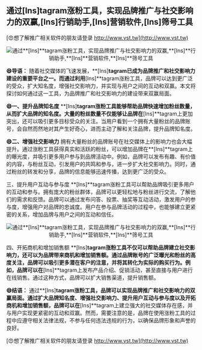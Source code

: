 ## **通过**[Ins]**tagram涨粉工具，实现品牌推广与社交影响力的双赢,**[Ins]**行销助手,**[Ins]**营销软件,**[Ins]**筛号工具**

[😍想了解推广相关软件的朋友请登录 http://www.vst.tw](http://www.vst.tw)

 <center><img src="https://vst.tw/MP4/tuiguang/png/4.png" alt="通过**[Ins]**tagram涨粉工具，实现品牌推广与社交影响力的双赢,**[Ins]**行销助手,**[Ins]**营销软件,**[Ins]**筛号工具"></center>

**😄导语：**
随着社交媒体的飞速发展，**[Ins]**tagram已成为品牌推广和社交影响力建设的重要平台之一。而通过利用**[Ins]**tagram涨粉工具，品牌可以达到更广泛的受众，扩大知名度，增强社交影响力，并实现与用户之间的互动和双赢。本文将探讨如何通过这一工具，为品牌推广和社交影响力的建设带来双赢局面。

**😄一、提升品牌知名度**
**[Ins]**tagram涨粉工具能够帮助品牌快速增加粉丝数量，从而扩大品牌的知名度。大量的粉丝数量不仅能够让品牌在**[Ins]**tagram上更加突出，还可以吸引更多目标受众的关注。当用户看到一个拥有大量粉丝的品牌账号，会自然而然地对其产生好奇心，进而主动了解和关注品牌，提升品牌知名度。

**😄二、增强社交影响力**
拥有大量粉丝的品牌账号在社交媒体上的影响力也会大幅提升。通过涨粉工具获得真实和活跃的粉丝，可以增加品牌在**[Ins]**tagram上的曝光度，并吸引更多用户参与到品牌活动中。例如，品牌可以发布有趣、有价值的内容，与粉丝互动，引发用户的共鸣和参与，进一步扩大社交影响力。同时，通过粉丝的转发和分享，品牌的信息能够迅速传播，达到更广泛的受众。

三、提升用户互动与参与度
**[Ins]**tagram涨粉工具可以帮助品牌吸引更多用户的互动和参与。拥有庞大的粉丝群体，品牌可以更轻松地与粉丝进行交流，了解他们的需求和反馈。品牌可以通过发布问答、投票、抽奖等互动活动，激发用户的参与度，增强用户对品牌的忠诚度。用户在参与品牌活动的过程中，也能够建立更紧密的关系，增加品牌与用户之间的互动和信任。

 <center><img src="https://vst.tw/MP4/tuiguang/png/8.png" alt="通过**[Ins]**tagram涨粉工具，实现品牌推广与社交影响力的双赢,**[Ins]**行销助手,**[Ins]**营销软件,**[Ins]**筛号工具"></center>

四、开拓商机和增加销售额
**[Ins]**tagram涨粉工具不仅可以帮助品牌建立社交影响力，还可以为品牌带来商机和增加销售额。通过品牌账号的广泛曝光和粉丝的高度关注，品牌可以吸引更多潜在客户的注意，并将其转化为实际的购买行为。例如，品牌可以在**[Ins]**tagram上发布产品介绍、促销活动，甚至直接与用户进行在线销售。通过这种方式，品牌可以扩大销售渠道，提升销售额。

**😄结语：**
通过**[Ins]**tagram涨粉工具，品牌可以实现品牌推广和社交影响力的双赢局面。通过扩大品牌知名度、增强社交影响力、提升用户互动与参与度以及开拓商机和增加销售额，品牌可以在**[Ins]**tagram上建立强大的社交媒体存在感，并与用户实现更紧密的互动和双赢。然而，需要注意的是，品牌在使用涨粉工具的过程中应遵守相关法律法规，不参与任何违法违规的行为，以确保品牌形象和声誉的良好。

[😍想了解推广相关软件的朋友请登录 http://www.vst.tw](http://www.vst.tw)



